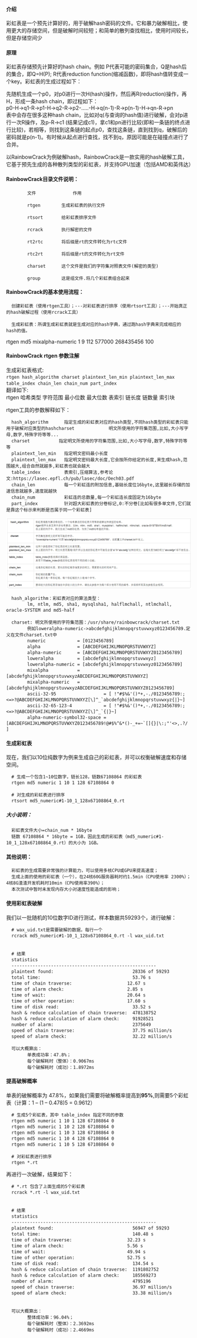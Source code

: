 #### 介绍
彩虹表是一个预先计算好的，用于破解hash密码的文件。它和暴力破解相比，使用更大的存储空间，但是破解时间较短；和简单的散列查找相比，使用时间较长，但是存储空间少  

#### 原理
彩虹表存储预先计算好的hash chain。例如 P代表可能的密码集合，Q是hash后的集合，即Q=H(P); R代表reduction function(缩减函数)，即将hash值转变成一个key。彩虹表的生成过程如下：  

先随机生成一个p0，对p0进行一次H(hash)操作，然后再R(reduction)操作，再H，形成一条hash chain，即过程如下：  
p0-H->q1-R->p1-H->q2-R->p2-.....-H->q(n-1)-R->p(n-1)-H->qn-R->pn  
表中会存在很多这种hash chain，比如对q(与查询的hash值)进行破解，会对p进行一次R操作，及p-R->c1 (结果记成c1)，拿c1和pn进行比较(即和一条链的终点进行比较)，若相等，则找到这条链的起点p0，查找这条链，直到找到q，破解后的密码就是p(n-1)。有时候从起点进行查找，找不到q，原因可能是在碰撞点进行了合并。  

以RainbowCrack为例破解hash，RainbowCrack是一款实用的hash破解工具，它基于预先生成的各种散列类型的彩虹表，并支持GPU加速（包括AMD和英伟达）

#### RainbowCrack目录文件说明：  
            文件              作用

            rtgen        生成彩虹表的执行文件

            rtsort       给彩虹表排序文件

            rcrack       执行解密的文件

            rt2rtc       将后缀是rt的文件转化为rtc文件

            rtc2rt       将后缀是rt的文件转化为rt文件

            charset      这个文件是我们的字符集对照表文件(解密的类型)

            group        这是组文件.将几个彩虹表组合起来

#### RainbowCrack的基本使用流程：
      创建彩虹表（使用rtgen工具）；---对彩虹表进行排序（使用rtsort工具）；---开始真正的hash破解过程（使用rcrack工具）

      生成彩虹表：所谓生成彩虹表就是生成对应的hash字典，通过跑hash字典来完成相应的hash的值。

rtgen md5 mixalpha-numeric 1 9 112 577000 268435456 100


#### RainbowCrack rtgen 参数注解
生成彩虹表格式:  
`rtgen hash_algorithm charset plaintext_len_min plaintext_len_max table_index chain_len chain_num part_index`  
翻译如下:  
rtgen 哈希类型 字符范围 最小位数 最大位数 表索引 链长度 链数量 索引块  

rtgen工具的参数解释如下：  

      hash_algorithm      指定生成的彩虹表对应的hash类型,不同hash类型的彩虹表只能用于破解对应类型的hashcharset             明文所使用的字符集范围,比如,大小写字母,数字,特殊字符等等...
      charset		    指定明文所使用的字符集范围,比如,大小写字母,数字,特殊字符等等
      plaintext_len_min   指定明文密码最小长度
      plaintext_len_max   指定明文密码最大长度,它会按所你给定的长度,来生成hash,范围越大,组合自然就越多,彩虹表也就会越大 
      table_index         表索引,压缩算法,参考论文:https://lasec.epfl.ch/pub/lasec/doc/Oech03.pdf
      chain_len           每一个彩虹连的附加信息,基础长度位16byte,这里越长存储的加速信息就越多,速度就越快
      chain_num           彩虹连的总数量,每一个彩虹连长度固定为16byte
      part_index          针对超大彩虹表的分卷标记,0:不分卷[比如有很多单文件,它们就是靠这个标示来判断是否属于同一个彩虹表]

![alt text](image/rtgen.png)  


      hash_algorithm：彩虹表对应的算法类型：
            lm, ntlm, md5, sha1, mysqlsha1, halflmchall, ntlmchall, oracle-SYSTEM and md5-half

      charset: 明文所使用的字符集范围：/usr/share/rainbowcrack/charset.txt
            例如loweralpha-numeric->abcdefghijklmnopqrstuvwxyz0123456789.定义在文件charset.txt中
            numeric            = [0123456789]
            alpha              = [ABCDEFGHIJKLMNOPQRSTUVWXYZ]
            alpha-numeric      = [ABCDEFGHIJKLMNOPQRSTUVWXYZ0123456789]
            loweralpha         = [abcdefghijklmnopqrstuvwxyz]
            loweralpha-numeric = [abcdefghijklmnopqrstuvwxyz0123456789]
            mixalpha           = [abcdefghijklmnopqrstuvwxyzABCDEFGHIJKLMNOPQRSTUVWXYZ]
            mixalpha-numeric   = [abcdefghijklmnopqrstuvwxyzABCDEFGHIJKLMNOPQRSTUVWXYZ0123456789]
            ascii-32-95                  = [ !"#$%&'()*+,-./0123456789:;<=>?@ABCDEFGHIJKLMNOPQRSTUVWXYZ[\]^_`abcdefghijklmnopqrstuvwxyz{|}~]
            ascii-32-65-123-4            = [ !"#$%&'()*+,-./0123456789:;<=>?@ABCDEFGHIJKLMNOPQRSTUVWXYZ[\]^_`{|}~]
            alpha-numeric-symbol32-space = [ABCDEFGHIJKLMNOPQRSTUVWXYZ0123456789!@#$%^&*()-_+=~`[]{}|\:;"'<>,.?/ ]

#### 生成彩虹表  
现在，我们以10位纯数字为例来生成自己的彩虹表，并可以权衡破解速度和存储空间。  

      # 生成一个包含1~10位数字，链长128，链数67108864 的彩虹表
      rtgen md5 numeric 1 10 1 128 67108864 0

      # 对生成的彩虹表进行排序
      rtsort md5_numeric#1-10_1_128x67108864_0.rt

##### 大小说明：
      彩虹表文件大小=chain_num * 16byte​  
      链数 67108864 * 16byte = 1GB，因此生成的彩虹表（md5_numeric#1-10_1_128x67108864_0.rt）的大小为 1GB。

#### 其他说明：
      彩虹表的生成需要非常强的计算能力，可以使用多核CPU或GPU来提高速度；
      生成上面的使用的彩虹表（一个），在24核60G服务器耗时约1.5min（CPU使用率 2300%）；4核8G渣渣开发机耗时10min（CPU使用率390%）；
      本次测试中暂时未发现内存大小对速度性能造成的影响；

#### 使用彩虹表破解  
我们以一批随机的10位数字ID进行测试，样本数据共59293个，进行破解：

      # wax_uid.txt是需要破解的数据，每行一个
      rcrack md5_numeric#1-10_1_128x67108864_0.rt -l wax_uid.txt
      
      
      # 结果
      statistics
      -------------------------------------------------------
      plaintext found:                              28336 of 59293
      total time:                                   53.76 s
      time of chain traverse:                     12.67 s
      time of alarm check:                        2.85 s
      time of wait:                               20.64 s
      time of other operation:                    17.60 s
      time of disk read:                            33.52 s
      hash & reduce calculation of chain traverse:  478138752
      hash & reduce calculation of alarm check:     91928521
      number of alarm:                              2375649
      speed of chain traverse:                      37.75 million/s
      speed of alarm check:                         32.22 million/s

      可以大概算出：
            单表成功率：47.8%；
            每个破解耗时（整体）：0.9067ms
            每个破解耗时（成功）：1.8972ms

#### 提高破解概率  
单表的破解概率为 47.8%，如果我们需要将破解概率提高到**95%**,则需要5个彩虹表（计算：1 – (1 – 0.478)5 = 0.9612）  

      # 生成5个彩虹表，其中 table_index 指定不同的参数
      rtgen md5 numeric 1 10 1 128 67108864 0
      rtgen md5 numeric 1 10 2 128 67108864 0
      rtgen md5 numeric 1 10 3 128 67108864 0
      rtgen md5 numeric 1 10 4 128 67108864 0
      rtgen md5 numeric 1 10 5 128 67108864 0
      
      # 对彩虹表进行排序
      rtgen *.rt

再进行一次破解，结果如下：

      # *.rt 包含了上面生成的5个彩虹表
      rcrack *.rt -l wax_uid.txt
      
      
      # 结果
      statistics
      -------------------------------------------------------
      plaintext found:                              56947 of 59293
      total time:                                   140.48 s
      time of chain traverse:                     32.23 s
      time of alarm check:                        5.56 s
      time of wait:                               49.94 s
      time of other operation:                    52.75 s
      time of disk read:                            134.54 s
      hash & reduce calculation of chain traverse:  1191802752
      hash & reduce calculation of alarm check:     185569273
      number of alarm:                              4795196
      speed of chain traverse:                      36.97 million/s
      speed of alarm check:                         33.38 million/s


      可以大概算出：
            整体成功率：96.04%；
            每个破解耗时（整体）：2.3692ms
            每个破解耗时（成功）：2.4669ms
